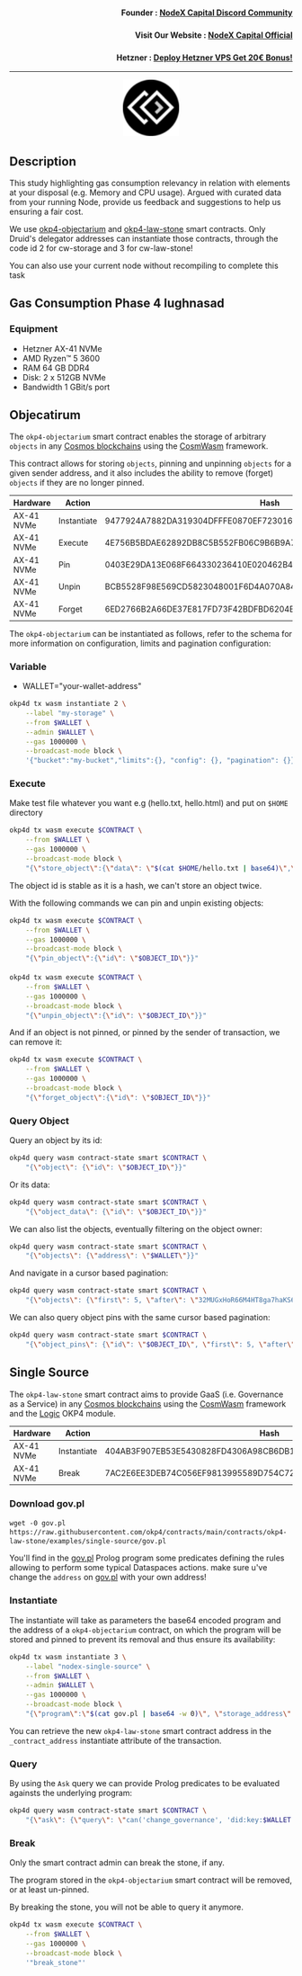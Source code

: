<h3><p style="font-size:14px" align="right">Founder :
<a href="https://discord.gg/bDUAwZhqBb" target="_blank">NodeX Capital Discord Community</a></p></h3>
<h3><p style="font-size:14px" align="right">Visit Our Website :
<a href="https://nodexcapital.com" target="_blank">NodeX Capital Official</a></p></h3>
<h3><p style="font-size:14px" align="right">Hetzner :
<a href="https://hetzner.cloud/?ref=bMTVi7dcwSgA" target="_blank">Deploy Hetzner VPS Get 20€ Bonus!</a></h3>
<hr>

<p align="center">
  <img height="100" height="100"  src="https://raw.githubusercontent.com/kj89/cosmos-images/main/logos/okp4.png">
</p>

## Description

This study highlighting gas consumption relevancy in relation with elements at your disposal (e.g. Memory and CPU usage). Argued with curated data from your running Node, provide us feedback and suggestions to help us ensuring a fair cost.

We use [okp4-objectarium](https://github.com/okp4/contracts/tree/main/contracts/okp4-objectarium) and [okp4-law-stone](https://github.com/okp4/contracts/tree/main/contracts/okp4-law-stone) smart contracts. Only Druid's delegator addresses can instantiate those contracts, through the code id 2 for cw-storage and 3 for cw-law-stone!

You can also use your current node without recompiling to complete this task

## Gas Consumption Phase 4 **lughnasad**

### Equipment
- Hetzner AX-41 NVMe
- AMD Ryzen™ 5 3600
- RAM 64 GB DDR4
- Disk:	2 x 512GB NVMe
- Bandwidth	1 GBit/s port


## Objecatirum
The `okp4-objectarium` smart contract enables the storage of arbitrary `objects` in any [Cosmos blockchains](https://cosmos.network/) using the [CosmWasm](https://cosmwasm.com/) framework.

This contract allows for storing `objects`, pinning and unpinning `objects` for a given sender address, and it also includes the ability to remove (forget) `objects` if they are no longer pinned.

| Hardware | Action | Hash | Gas |
| ----- | ----------- | ---------------------------------------------------------------- | ------- |
| AX-41 NVMe | Instantiate | 9477924A7882DA319304DFFFE0870EF723016E60F57D7F6853FBA9ADB67940D2 | 178 341 |
| AX-41 NVMe | Execute     | 4E756B5BDAE62892DB8C5B552FB06C9B6B9A7DD552E22B0B737351237640799A | 193 408 |
| AX-41 NVMe | Pin         | 0403E29DA13E068F664330236410E020462B4C060263733F0D5DAC4AAA9DD81E | 149 097 |
| AX-41 NVMe | Unpin       | BCB5528F98E569CD5823048001F6D4A070A84EFFDBB84AC64AA49A45B41BE985 | 167 450 |
| AX-41 NVMe | Forget      | 6ED2766B2A66DE37E817FD73F42BDFBD6204BCEB7044E23E9B31BDE4567C89BF | 170 527 |

The `okp4-objectarium` can be instantiated as follows, refer to the schema for more information on configuration, limits and pagination configuration:

### Variable
- WALLET="your-wallet-address"

```bash
okp4d tx wasm instantiate 2 \
    --label "my-storage" \
    --from $WALLET \
    --admin $WALLET \
    --gas 1000000 \
    --broadcast-mode block \
    '{"bucket":"my-bucket","limits":{}, "config": {}, "pagination": {}}'
```

### Execute
Make test file whatever you want e.g (hello.txt, hello.html) and put on `$HOME` directory 

```bash
okp4d tx wasm execute $CONTRACT \
    --from $WALLET \
    --gas 1000000 \
    --broadcast-mode block \
    "{\"store_object\":{\"data\": \"$(cat $HOME/hello.txt | base64)\",\"pin\":true}}"
```

The object id is stable as it is a hash, we can't store an object twice.

With the following commands we can pin and unpin existing objects:

```bash
okp4d tx wasm execute $CONTRACT \
    --from $WALLET \
    --gas 1000000 \
    --broadcast-mode block \
    "{\"pin_object\":{\"id\": \"$OBJECT_ID\"}}"

okp4d tx wasm execute $CONTRACT \
    --from $WALLET \
    --gas 1000000 \
    --broadcast-mode block \
    "{\"unpin_object\":{\"id\": \"$OBJECT_ID\"}}"
```

And if an object is not pinned, or pinned by the sender of transaction, we can remove it:

```bash
okp4d tx wasm execute $CONTRACT \
    --from $WALLET \
    --gas 1000000 \
    --broadcast-mode block \
    "{\"forget_object\":{\"id\": \"$OBJECT_ID\"}}"
```

### Query Object

Query an object by its id:

```bash
okp4d query wasm contract-state smart $CONTRACT \
    "{\"object\": {\"id\": \"$OBJECT_ID\"}}"
```

Or its data:

```bash
okp4d query wasm contract-state smart $CONTRACT \
    "{\"object_data\": {\"id\": \"$OBJECT_ID\"}}"
```

We can also list the objects, eventually filtering on the object owner:

```bash
okp4d query wasm contract-state smart $CONTRACT \
    "{\"objects\": {\"address\": \"$WALLET\"}}"
```

And navigate in a cursor based pagination:

```bash
okp4d query wasm contract-state smart $CONTRACT \
    "{\"objects\": {\"first\": 5, \"after\": \"32MUGxHoR66M4HT8ga7haKS6tLkJ1w5P4du6q3X9tZqvdSuSHNoUzwQCPwPyW8u5xLxso1Qx99GexVGfLGep1Wfv\"}}"
```

We can also query object pins with the same cursor based pagination:

```bash
okp4d query wasm contract-state smart $CONTRACT \
    "{\"object_pins\": {\"id\": \"$OBJECT_ID\", \"first\": 5, \"after\": \"32MUGxHoR66M4HT8ga7haKS6tLkJ1w5P4du6q3X9tZqvdSuSHNoUzwQCPwPyW8u5xLxso1Qx99GexVGfLGep1Wfv\"}}"

```

## Single Source
The `okp4-law-stone` smart contract aims to provide GaaS (i.e. Governance as a Service) in any [Cosmos blockchains](https://cosmos.network/) using the [CosmWasm](https://cosmwasm.com/) framework and the [Logic](https://docs.okp4.network/modules/next/logic) OKP4 module.

| Hardware | Action | Hash | Gas |
| ----- | ----------- | ---------------------------------------------------------------- | ------- |
| AX-41 NVMe | Instantiate | 404AB3F907EB53E5430828FD4306A98CB6DB18706E276D2D49C8B368F96ED0BA | 542 752 |
| AX-41 NVMe | Break     | 7AC2E6EE3DEB74C056EF9813995589D754C722A5E4DF50E27EE7EF0C6440A277 | 132 160 |

### Download gov.pl
```
wget -0 gov.pl https://raw.githubusercontent.com/okp4/contracts/main/contracts/okp4-law-stone/examples/single-source/gov.pl 
```
You'll find in the [gov.pl](gov.pl) Prolog program some predicates defining the rules allowing to perform some typical Dataspaces actions. make sure u've change the `address` on [gov.pl](gov.pl) with your own address!

### Instantiate

The instantiate will take as parameters the base64 encoded program and the address of a `okp4-objectarium` contract, on which the program will be stored and pinned to prevent its removal and thus ensure its availability:

```bash
okp4d tx wasm instantiate 3 \
    --label "nodex-single-source" \
    --from $WALLET \
    --admin $WALLET \
    --gas 1000000 \
    --broadcast-mode block \
    "{\"program\":\"$(cat gov.pl | base64 -w 0)\", \"storage_address\": \"$CONTRACT\"}"
```

You can retrieve the new `okp4-law-stone` smart contract address in the `_contract_address` instantiate attribute of the transaction.

### Query

By using the `Ask` query we can provide Prolog predicates to be evaluated againsts the underlying program:

```bash
okp4d query wasm contract-state smart $CONTRACT \
    "{\"ask\": {\"query\": \"can('change_governance', 'did:key:$WALLET').\"}}"
```

### Break

Only the smart contract admin can break the stone, if any.

The program stored in the `okp4-objectarium` smart contract will be removed, or at least un-pinned.

By breaking the stone, you will not be able to query it anymore.

```bash
okp4d tx wasm execute $CONTRACT \
    --from $WALLET \
    --gas 1000000 \
    --broadcast-mode block \
    '"break_stone"'
```
